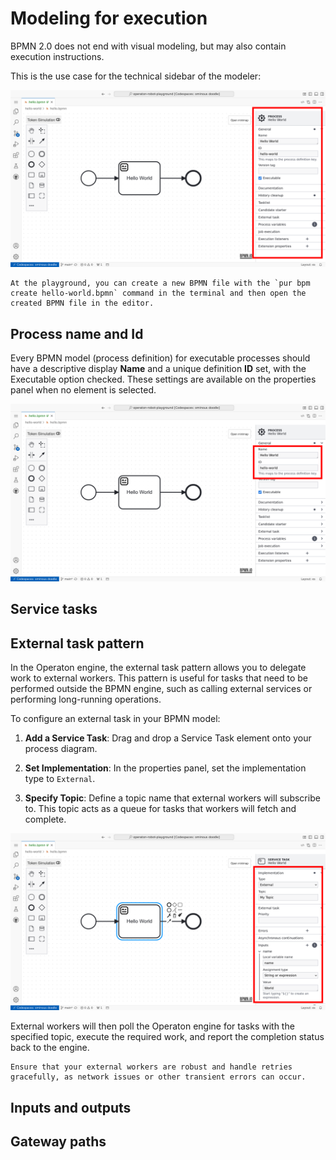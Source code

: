 # Modeling for execution

BPMN 2.0 does not end with visual modeling, but may also contain execution instructions.

This is the use case for the technical sidebar of the modeler:

![Modeler Sidebar](./modeler-sidebar.png)

```{tip}
At the playground, you can create a new BPMN file with the `pur bpm create hello-world.bpmn` command in the terminal and then open the created BPMN file in the editor.
```

## Process name and Id

Every BPMN model (process definition) for executable processes should have a descriptive display **Name** and a unique definition **ID** set, with the Executable option checked. These settings are available on the properties panel when no element is selected.

![Process name and Id](./process-name-and-id.png)

## Service tasks

## External task pattern

In the Operaton engine, the external task pattern allows you to delegate work to external workers. This pattern is useful for tasks that need to be performed outside the BPMN engine, such as calling external services or performing long-running operations.

To configure an external task in your BPMN model:

1. **Add a Service Task**: Drag and drop a Service Task element onto your process diagram.

2. **Set Implementation**: In the properties panel, set the implementation type to `External`.

3. **Specify Topic**: Define a topic name that external workers will subscribe to. This topic acts as a queue for tasks that workers will fetch and complete.

![External Task Configuration](./service-task.png)

External workers will then poll the Operaton engine for tasks with the specified topic, execute the required work, and report the completion status back to the engine.

```{tip}
Ensure that your external workers are robust and handle retries gracefully, as network issues or other transient errors can occur.
```

## Inputs and outputs

## Gateway paths

